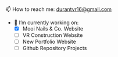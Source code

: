📫 How to reach me: durantvr16@gmail.com

- 🔭 I’m currently working on: 
  - [x] Mooi Nails & Co. Website
  - [ ] VR Construction Website
  - [ ] New Portfolio Website
  - [ ] Github Repository Projects
